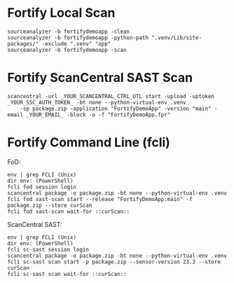 Fortify Local Scan
==================

```
sourceanalyzer -b fortifydemoapp -clean
sourceanalyzer -b fortifydemoapp -python-path ".venv/Lib/site-packages/" -exclude ".venv" "app"
sourceanalyzer -b fortifydemoapp -scan
```

Fortify ScanCentral SAST Scan
==============================

```
scancentral -url _YOUR_SCANCENTRAL_CTRL_UTL start -upload -uptoken _YOUR_SSC_AUTH_TOKEN_ -bt none --python-virtual-env .venv
    -sp package.zip -application "FortifyDemoApp" -version "main" -email _YOUR_EMAIL_ -block -o -f "FortifyDemoApp.fpr"
```

Fortify Command Line (fcli)
===========================

FoD:

```
env | grep FCLI (Unix)
dir env: (PowerShell)
fcli fod session login
scancentral package -o package.zip -bt none --python-virtual-env .venv
fcli fod sast-scan start --release "FortifyDemoApp:main" -f package.zip --store curScan
fcli fod sast-scan wait-for ::curScan::
```

ScanCentral SAST:

```
env | grep FCLI (Unix)
dir env: (PowerShell)
fcli sc-sast session login
scancentral package -o package.zip -bt none --python-virtual-env .venv
fcli sc-sast scan start -p package.zip --sensor-version 23.3 --store curScan
fcli sc-sast scan wait-for ::curScan::
```
